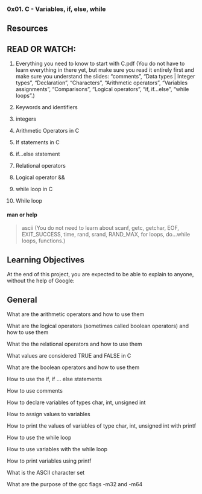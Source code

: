 ### 0x01. C - Variables, if, else, while

## Resources

## READ OR WATCH:

1. Everything you need to know to start with C.pdf (You do not have to learn everything in there yet, but make sure you read it entirely first and make sure you understand the slides: “comments”, “Data types | Integer types”, “Declaration”, “Characters”, “Arithmetic operators”, “Variables assignments”, “Comparisons”, “Logical operators”, “if, if…else”, “while loops”.)

2. Keywords and identifiers

3. integers

4. Arithmetic Operators in C

5. If statements in C

6. if…else statement

7. Relational operators

8. Logical operator &&

9. while loop in C

10. While loop

#### man or help 
> ascii (You do not need to learn about scanf, getc, getchar, EOF, EXIT_SUCCESS, time, rand, srand, RAND_MAX, for loops, do...while loops, functions.)


## Learning Objectives

At the end of this project, you are expected to be able to explain to anyone, without the help of Google:



## General

What are the arithmetic operators and how to use them

What are the logical operators (sometimes called boolean operators) and how to use them

What the the relational operators and how to use them

What values are considered TRUE and FALSE in C

What are the boolean operators and how to use them

How to use the if, if ... else statements

How to use comments

How to declare variables of types char, int, unsigned int

How to assign values to variables

How to print the values of variables of type char, int, unsigned int with printf

How to use the while loop

How to use variables with the while loop

How to print variables using printf

What is the ASCII character set

What are the purpose of the gcc flags -m32 and -m64

